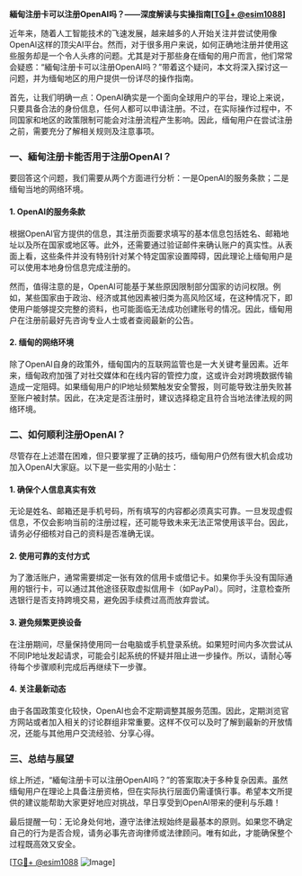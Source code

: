 **緬甸注册卡可以注册OpenAI吗？——深度解读与实操指南[[TG💪+ @esim1088](https://t.me/s/esim1088)]**

近年来，随着人工智能技术的飞速发展，越来越多的人开始关注并尝试使用像OpenAI这样的顶尖AI平台。然而，对于很多用户来说，如何正确地注册并使用这些服务却是一个令人头疼的问题。尤其是对于那些身在缅甸的用户而言，他们常常会疑惑：“緬甸注册卡可以注册OpenAI吗？”带着这个疑问，本文将深入探讨这一问题，并为缅甸地区的用户提供一份详尽的操作指南。

首先，让我们明确一点：OpenAI确实是一个面向全球用户的平台，理论上来说，只要具备合法的身份信息，任何人都可以申请注册。不过，在实际操作过程中，不同国家和地区的政策限制可能会对注册流程产生影响。因此，缅甸用户在尝试注册之前，需要充分了解相关规则及注意事项。

### **一、緬甸注册卡能否用于注册OpenAI？**

要回答这个问题，我们需要从两个方面进行分析：一是OpenAI的服务条款；二是缅甸当地的网络环境。

#### **1. OpenAI的服务条款**
根据OpenAI官方提供的信息，其注册页面要求填写的基本信息包括姓名、邮箱地址以及所在国家或地区等。此外，还需要通过验证邮件来确认账户的真实性。从表面上看，这些条件并没有特别针对某个特定国家设置障碍，因此理论上缅甸用户是可以使用本地身份信息完成注册的。

然而，值得注意的是，OpenAI可能基于某些原因限制部分国家的访问权限。例如，某些国家由于政治、经济或其他因素被归类为高风险区域，在这种情况下，即使用户能够提交完整的资料，也可能面临无法成功创建账号的情况。因此，缅甸用户在注册前最好先咨询专业人士或者查阅最新的公告。

#### **2. 缅甸的网络环境**
除了OpenAI自身的政策外，缅甸国内的互联网监管也是一大关键考量因素。近年来，缅甸政府加强了对社交媒体和在线内容的管控力度，这或许会对跨境数据传输造成一定阻碍。如果缅甸用户的IP地址频繁触发安全警报，则可能导致注册失败甚至账户被封禁。因此，在决定是否注册时，建议选择稳定且符合当地法律法规的网络环境。

### **二、如何顺利注册OpenAI？**

尽管存在上述潜在困难，但只要掌握了正确的技巧，缅甸用户仍然有很大机会成功加入OpenAI大家庭。以下是一些实用的小贴士：

#### **1. 确保个人信息真实有效**
无论是姓名、邮箱还是手机号码，所有填写的内容都必须真实可靠。一旦发现虚假信息，不仅会影响当前的注册过程，还可能导致未来无法正常使用该平台。因此，请务必仔细核对自己的资料是否准确无误。

#### **2. 使用可靠的支付方式**
为了激活账户，通常需要绑定一张有效的信用卡或借记卡。如果你手头没有国际通用的银行卡，可以通过其他途径获取虚拟信用卡（如PayPal）。同时，注意检查所选银行是否支持跨境交易，避免因手续费过高而放弃尝试。

#### **3. 避免频繁更换设备**
在注册期间，尽量保持使用同一台电脑或手机登录系统。如果短时间内多次尝试从不同IP地址发起请求，可能会引起系统的怀疑并阻止进一步操作。所以，请耐心等待每个步骤顺利完成后再继续下一步骤。

#### **4. 关注最新动态**
由于各国政策变化较快，OpenAI也会不定期调整其服务范围。因此，定期浏览官方网站或者加入相关的讨论群组非常重要。这样不仅可以及时了解到最新的开放情况，还能与其他用户交流经验、分享心得。

### **三、总结与展望**

综上所述，“緬甸注册卡可以注册OpenAI吗？”的答案取决于多种复杂因素。虽然缅甸用户在理论上具备注册资格，但在实际执行层面仍需谨慎行事。希望本文所提供的建议能帮助大家更好地应对挑战，早日享受到OpenAI带来的便利与乐趣！

最后提醒一句：无论身处何地，遵守法律法规始终是最基本的原则。如果您不确定自己的行为是否合规，请务必事先咨询律师或法律顾问。唯有如此，才能确保整个过程既高效又安全。

[[TG💪+ @esim1088](https://t.me/s/esim1088) ![Image](https://i.postimg.cc/4NQfJmqS/Snipaste-2025-05-13-00-14-12.png)]